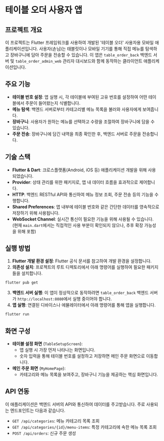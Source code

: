 # 테이블 오더 사용자 앱

## 프로젝트 개요

이 프로젝트는 Flutter 프레임워크를 사용하여 개발된 '테이블 오더' 사용자용 모바일 애플리케이션입니다. 사용자(손님)는 태블릿이나 모바일 기기를 통해 직접 메뉴를 탐색하고 장바구니에 담아 주문을 전송할 수 있습니다.
이 앱은 `table_order_back` 백엔드 서버 및 `table_order_admin_web` 관리자 대시보드와 함께 동작하는 클라이언트 애플리케이션입니다.

## 주요 기능

* **테이블 번호 설정**: 앱 실행 시, 각 테이블에 부여된 고유 번호를 설정하여 어떤 테이블에서 주문이 들어왔는지 식별합니다.
* **메뉴 탐색**: 백엔드 서버로부터 카테고리별 메뉴 목록을 불러와 사용자에게 보여줍니다.
* **장바구니**: 사용자가 원하는 메뉴를 선택하고 수량을 조절하여 장바구니에 담을 수 있습니다.
* **주문 전송**: 장바구니에 담긴 내역을 최종 확인한 후, 백엔드 서버로 주문을 전송합니다.

## 기술 스택

* **Flutter & Dart**: 크로스플랫폼(Android, iOS 등) 애플리케이션 개발을 위해 사용되었습니다.
* **Provider**: 상태 관리를 위한 패키지로, 앱 내 데이터 흐름을 효과적으로 제어합니다.
* **HTTP**: 백엔드 RESTful API와 통신하여 메뉴 정보 조회, 주문 전송 등의 기능을 수행합니다.
* **Shared Preferences**: 앱 내부에 테이블 번호와 같은 간단한 데이터를 영속적으로 저장하기 위해 사용됩니다.
* **WebSocket Channel**: 실시간 통신이 필요한 기능을 위해 사용될 수 있습니다. (현재 `main.dart`에서는 직접적인 사용 부분이 확인되지 않으나, 추후 확장 가능성을 위해 포함)

## 실행 방법

1. **Flutter 개발 환경 설정**: Flutter 공식 문서를 참고하여 개발 환경을 설정합니다.
2. **의존성 설치**: 프로젝트의 루트 디렉토리에서 아래 명령어를 실행하여 필요한 패키지들을 설치합니다.
```bash
flutter pub get
```

3. **백엔드 서버 실행**: 이 앱이 정상적으로 동작하려면 `table_order_back` 백엔드 서버가 `http://localhost:8080`에서 실행 중이어야 합니다.
4. **앱 실행**: 연결된 디바이스나 에뮬레이터에서 아래 명령어를 통해 앱을 실행합니다.
```bash
flutter run
```

## 화면 구성

* **테이블 설정 화면** (`TableSetupScreen`):
   * 앱 실행 시 가장 먼저 나타나는 화면입니다.
   * 숫자 입력을 통해 테이블 번호를 설정하고 저장하면 메인 주문 화면으로 이동합니다.
* **메인 주문 화면** (`MyHomePage`):
   * 카테고리와 메뉴 목록을 보여주고, 장바구니 기능을 제공하는 핵심 화면입니다.

## API 연동

이 애플리케이션은 백엔드 서버의 API와 통신하여 데이터를 주고받습니다. 주로 사용되는 엔드포인트는 다음과 같습니다.
* `GET /api/categories`: 메뉴 카테고리 목록 조회
* `GET /api/categories/{id}/menu-items`: 특정 카테고리에 속한 메뉴 목록 조회
* `POST /api/orders`: 신규 주문 생성
